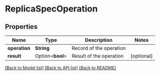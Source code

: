 # ReplicaSpecOperation

## Properties

Name | Type | Description | Notes
------------ | ------------- | ------------- | -------------
**operation** | **String** | Record of the operation | 
**result** | Option<**bool**> | Result of the operation | [optional]

[[Back to Model list]](../README.md#documentation-for-models) [[Back to API list]](../README.md#documentation-for-api-endpoints) [[Back to README]](../README.md)


